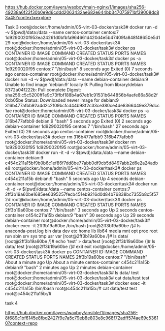 https://hub.docker.com/layers/waxboy/main-nginx/1/images/sha256-49238a6f23f30b0e9d6cddd2063432ae682e644bb347075971bf39008dc83a45?context=explore


Task 3
root@docker:/home/admin/05-virt-03-docker/task3# docker run -d -v $(pwd)/data:/data --name centos-container centos:7  
1d9290020f953ea24261d0bfbfa964661d420d4e5b47409fa848f48650e5d129
root@docker:/home/admin/05-virt-03-docker/task3# 
root@docker:/home/admin/05-virt-03-docker/task3# docker ps 
CONTAINER ID   IMAGE     COMMAND   CREATED   STATUS    PORTS     NAMES
root@docker:/home/admin/05-virt-03-docker/task3# docker ps -a
CONTAINER ID   IMAGE      COMMAND       CREATED         STATUS                     PORTS     NAMES
1d9290020f95   centos:7   "/bin/bash"   8 seconds ago   Exited (0) 7 seconds ago             centos-container
root@docker:/home/admin/05-virt-03-docker/task3# docker run -d -v $(pwd)/data:/data --name debian-container debian:9  
Unable to find image 'debian:9' locally
9: Pulling from library/debian
8372a04f222b: Pull complete 
Digest: sha256:c5c5200ff1e9c73ffbf188b4a67eb1c91531b644856b4aefe86a58d2f0cb05be
Status: Downloaded newer image for debian:9
316b477afbb92a4d2c2f09bcfcd44b98f2c33ce380ce4de8366449e379dcc1ae
root@docker:/home/admin/05-virt-03-docker/task3# docker ps -a
CONTAINER ID   IMAGE      COMMAND       CREATED          STATUS                      PORTS     NAMES
316b477afbb9   debian:9   "bash"        5 seconds ago    Exited (0) 2 seconds ago              debian-container
1d9290020f95   centos:7   "/bin/bash"   27 seconds ago   Exited (0) 26 seconds ago             centos-container
root@docker:/home/admin/05-virt-03-docker/task3# docker rm 316b477afbb9
316b477afbb9
root@docker:/home/admin/05-virt-03-docker/task3# docker rm 1d9290020f95
1d9290020f95
root@docker:/home/admin/05-virt-03-docker/task3# docker run -it -d -v $(pwd)/data:/data --name debian-container debian:9
c454c211a15bf9b0b6c1ef86f7dd8be77abb0df9cb5d8497abb2d6e2a24adbe8
root@docker:/home/admin/05-virt-03-docker/task3# docker ps
CONTAINER ID   IMAGE      COMMAND   CREATED         STATUS         PORTS     NAMES
c454c211a15b   debian:9   "bash"    5 seconds ago   Up 4 seconds             debian-container
root@docker:/home/admin/05-virt-03-docker/task3# docker run -it -d -v $(pwd)/data:/data --name centos-container centos:7
2ff3b19a60be1685ee6395257fecb451eb9216d0d84b76838bc7355b8c5f572d
root@docker:/home/admin/05-virt-03-docker/task3# docker ps
CONTAINER ID   IMAGE      COMMAND       CREATED          STATUS          PORTS     NAMES
2ff3b19a60be   centos:7   "/bin/bash"   3 seconds ago    Up 2 seconds              centos-container
c454c211a15b   debian:9   "bash"        30 seconds ago   Up 29 seconds             debian-container
root@docker:/home/admin/05-virt-03-docker/task3# docker exec -it 2ff3b19a60be /bin/bash
[root@2ff3b19a60be /]# ls
anaconda-post.log  bin  data  dev  etc  home  lib  lib64  media  mnt  opt  proc  root  run  sbin  srv  sys  tmp  usr  var
[root@2ff3b19a60be /]# ls data/
[root@2ff3b19a60be /]# echo 'test' > data/test
[root@2ff3b19a60be /]# ls data/
test
[root@2ff3b19a60be /]# exit
exit
root@docker:/home/admin/05-virt-03-docker/task3# docker ps
CONTAINER ID   IMAGE      COMMAND       CREATED              STATUS              PORTS     NAMES
2ff3b19a60be   centos:7   "/bin/bash"   About a minute ago   Up About a minute             centos-container
c454c211a15b   debian:9   "bash"        2 minutes ago        Up 2 minutes                  debian-container
root@docker:/home/admin/05-virt-03-docker/task3# ls data/
test
root@docker:/home/admin/05-virt-03-docker/task3# cat data/test 
test
root@docker:/home/admin/05-virt-03-docker/task3# docker exec -it c454c211a15b /bin/bash
root@c454c211a15b:/# cat data/test 
test
root@c454c211a15b:/# 


task 4

https://hub.docker.com/layers/waxboy/ansible/1/images/sha256-8f689c1bf6145e8fbd2427f9e7a5c79eb8e803e8c968f72adff574ae69c53610?context=repo
